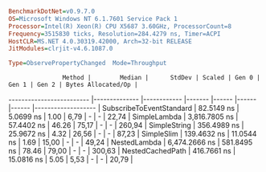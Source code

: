 ```ini

BenchmarkDotNet=v0.9.7.0
OS=Microsoft Windows NT 6.1.7601 Service Pack 1
Processor=Intel(R) Xeon(R) CPU X5687 3.60GHz, ProcessorCount=8
Frequency=3515830 ticks, Resolution=284.4279 ns, Timer=ACPI
HostCLR=MS.NET 4.0.30319.42000, Arch=32-bit RELEASE
JitModules=clrjit-v4.6.1087.0

Type=ObservePropertyChanged  Mode=Throughput  

```
                   Method |        Median |      StdDev | Scaled | Gen 0 | Gen 1 | Gen 2 | Bytes Allocated/Op |
------------------------- |-------------- |------------ |------- |------ |------ |------ |------------------- |
 SubscribeToEventStandard |    82.5149 ns |   5.0699 ns |   1.00 |  6,79 |     - |     - |              22,74 |
             SimpleLambda | 3,816.7805 ns |  57.4402 ns |  46.26 | 75,17 |     - |     - |             260,94 |
             SimpleString |   356.4989 ns |  25.9672 ns |   4.32 | 26,56 |     - |     - |              87,23 |
               SimpleSlim |   139.4632 ns |  11.0544 ns |   1.69 | 15,00 |     - |     - |              49,24 |
             NestedLambda | 6,474.2666 ns | 581.8495 ns |  78.46 | 79,00 |     - |     - |             300,63 |
         NestedCachedPath |   416.7661 ns |  15.0816 ns |   5.05 |  5,53 |     - |     - |              20,79 |
